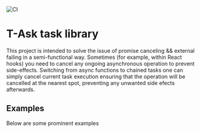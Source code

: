 ![CI](https://github.com/lammonaaf/t-ask/workflows/CI/badge.svg?branch=master)

# T-Ask task library

This project is intended to solve the issue of promise canceling && external failing in a semi-functional way.
Sometimes (for example, within React hooks) you need to cancel any ongoing asynchronous operation to prevent side-effects. Switching from async functions to chained tasks one can simply cancel current task execution ensuring that the operation will be cancelled at the nearest spot, preventing any unwanted side efects afterwards.

## Examples

Below are some prominent examples
